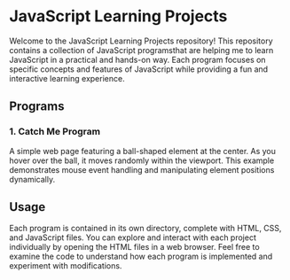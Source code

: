 # JavaScript Learning Projects

Welcome to the JavaScript Learning Projects repository! 
This repository contains a collection of JavaScript programsthat are helping me to learn JavaScript in a practical and hands-on way. 
Each program focuses on specific concepts and features of JavaScript while providing a fun and interactive learning experience.

## Programs

### 1. Catch Me Program
A simple web page featuring a ball-shaped element at the center. As you hover over the ball, it moves randomly within the viewport. 
This example demonstrates mouse event handling and manipulating element positions dynamically.


## Usage
Each program is contained in its own directory, complete with HTML, CSS, and JavaScript files. 
You can explore and interact with each project individually by opening the HTML files in a web browser. 
Feel free to examine the code to understand how each program is implemented and experiment with modifications.
